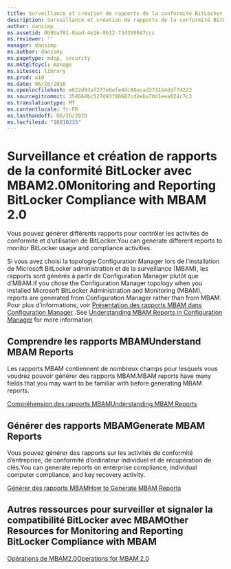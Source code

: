 ```yaml
---
title: Surveillance et création de rapports de la conformité BitLocker avec MBAM2.0
description: Surveillance et création de rapports de la conformité BitLocker avec MBAM2.0
author: dansimp
ms.assetid: 0b9ba701-0aad-4e16-9b32-73d358047ccc
ms.reviewer: ''
manager: dansimp
ms.author: dansimp
ms.pagetype: mdop, security
ms.mktglfcycl: manage
ms.sitesec: library
ms.prod: w10
ms.date: 06/16/2016
ms.openlocfilehash: e622d93af277e0efe4dc88ecad3731b4ddf74222
ms.sourcegitcommit: 354664bc527d93f80687cd2eba70d1eea024c7c3
ms.translationtype: MT
ms.contentlocale: fr-FR
ms.lasthandoff: 06/26/2020
ms.locfileid: "10810235"
---
```

# <span data-ttu-id="8c16a-103">Surveillance et création de rapports de la conformité BitLocker avec MBAM2.0</span><span class="sxs-lookup"><span data-stu-id="8c16a-103">Monitoring and Reporting BitLocker Compliance with MBAM 2.0</span></span>


<span data-ttu-id="8c16a-104">Vous pouvez générer différents rapports pour contrôler les activités de conformité et d’utilisation de BitLocker.</span><span class="sxs-lookup"><span data-stu-id="8c16a-104">You can generate different reports to monitor BitLocker usage and compliance activities.</span></span>

<span data-ttu-id="8c16a-105">Si vous avez choisi la topologie Configuration Manager lors de l’installation de Microsoft BitLocker administration et de la surveillance (MBAM), les rapports sont générés à partir de Configuration Manager plutôt que d’MBAM.</span><span class="sxs-lookup"><span data-stu-id="8c16a-105">If you chose the Configuration Manager topology when you installed Microsoft BitLocker Administration and Monitoring (MBAM), reports are generated from Configuration Manager rather than from MBAM.</span></span> <span data-ttu-id="8c16a-106">Pour plus d’informations, voir [Présentation des rapports MBAM dans Configuration Manager](understanding-mbam-reports-in-configuration-manager.md) .</span><span class="sxs-lookup"><span data-stu-id="8c16a-106">See [Understanding MBAM Reports in Configuration Manager](understanding-mbam-reports-in-configuration-manager.md) for more information.</span></span>

## <span data-ttu-id="8c16a-107">Comprendre les rapports MBAM</span><span class="sxs-lookup"><span data-stu-id="8c16a-107">Understand MBAM Reports</span></span>


<span data-ttu-id="8c16a-108">Les rapports MBAM contiennent de nombreux champs pour lesquels vous voudrez pouvoir générer des rapports MBAM.</span><span class="sxs-lookup"><span data-stu-id="8c16a-108">MBAM reports have many fields that you may want to be familiar with before generating MBAM reports.</span></span>

[<span data-ttu-id="8c16a-109">Compréhension des rapports MBAM</span><span class="sxs-lookup"><span data-stu-id="8c16a-109">Understanding MBAM Reports</span></span>](understanding-mbam-reports-mbam-2.md)

## <span data-ttu-id="8c16a-110">Générer des rapports MBAM</span><span class="sxs-lookup"><span data-stu-id="8c16a-110">Generate MBAM Reports</span></span>


<span data-ttu-id="8c16a-111">Vous pouvez générer des rapports sur les activités de conformité d’entreprise, de conformité d’ordinateur individuel et de récupération de clés.</span><span class="sxs-lookup"><span data-stu-id="8c16a-111">You can generate reports on enterprise compliance, individual computer compliance, and key recovery activity.</span></span>

[<span data-ttu-id="8c16a-112">Générer des rapports MBAM</span><span class="sxs-lookup"><span data-stu-id="8c16a-112">How to Generate MBAM Reports</span></span>](how-to-generate-mbam-reports-mbam-2.md)

## <span data-ttu-id="8c16a-113">Autres ressources pour surveiller et signaler la compatibilité BitLocker avec MBAM</span><span class="sxs-lookup"><span data-stu-id="8c16a-113">Other Resources for Monitoring and Reporting BitLocker Compliance with MBAM</span></span>


[<span data-ttu-id="8c16a-114">Opérations de MBAM2.0</span><span class="sxs-lookup"><span data-stu-id="8c16a-114">Operations for MBAM 2.0</span></span>](operations-for-mbam-20-mbam-2.md)

 

 






